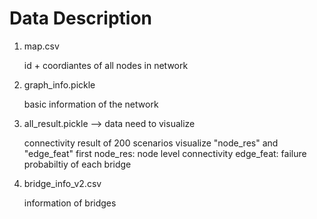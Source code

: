 # Data Description

1. map.csv

    id + coordiantes of all nodes in network

2. graph_info.pickle

    basic information of the network

3. all_result.pickle --> data need to visualize

    connectivity result of 200 scenarios
    visualize "node_res" and "edge_feat" first
    node_res: node level connectivity
    edge_feat: failure probabiltiy of each bridge

4. bridge_info_v2.csv

    information of bridges